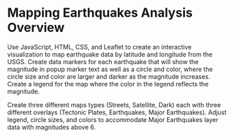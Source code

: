 # Mapping Earthquakes Analysis Overview

Use JavaScript, HTML, CSS, and Leaflet to create an interactive visualization to map earthquake data by latitude and longitude from the USGS. Create data markers for each earthquake that will show the magnitude in popup marker text as well as a circle and color, where the circle size and color are larger and darker as the magnitude increases. Create a legend for the map where the color in the legend reflects the magnitude.

Create three different maps types (Streets, Satellite, Dark) each with three different overlays (Tectonic Plates, Earthquakes, Major Earthquakes). Adjust legend, circle sizes, and colors to accommodate Major Earthquakes layer data with magnitudes above 6.
